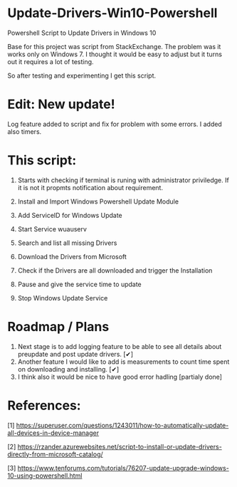 # Update-Drivers-Win10-Powershell

Powershell Script to Update Drivers in Windows 10

Base for this project was script from StackExchange. The problem was it works only on Windows 7. 
I thought it would be easy to adjust but it turns out it requires a lot of testing.

So after testing and experimenting I get this script. 

# Edit: New update!

Log feature added to script and fix for problem with some errors.
I added also timers.

# This script: 

1. Starts with checking if terminal is runing with administrator priviledge.
If it is not it propmts notification about requirement. 

2. Install and Import Windows Powershell Update Module

3. Add ServiceID for Windows Update

4. Start Service wuauserv 

5. Search and list all missing Drivers

6. Download the Drivers from Microsoft

7. Check if the Drivers are all downloaded and trigger the Installation

8. Pause and give the service time to update

9. Stop Windows Update Service

# Roadmap / Plans

1. Next stage is to add logging feature to be able to see all details about preupdate and post update drivers. [✔]
2. Another feature I would like to add is measurements to count time spent on downloading and installing. [✔]
3. I think also it would be nice to have good error hadling [partialy done]

# References:
[1] https://superuser.com/questions/1243011/how-to-automatically-update-all-devices-in-device-manager

[2] https://rzander.azurewebsites.net/script-to-install-or-update-drivers-directly-from-microsoft-catalog/

[3] https://www.tenforums.com/tutorials/76207-update-upgrade-windows-10-using-powershell.html
